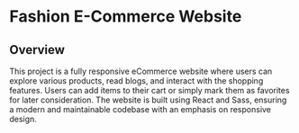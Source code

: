 

# Fashion E-Commerce Website

## Overview
This project is a fully responsive eCommerce website where users can explore various products, read blogs, and interact with the shopping features. Users can add items to their cart or simply mark them as favorites for later consideration. The website is built using React and Sass, ensuring a modern and maintainable codebase with an emphasis on responsive design.
